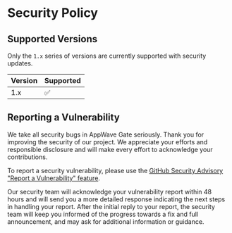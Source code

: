 # Security Policy

## Supported Versions

Only the `1.x` series of versions are currently supported with security updates.

| Version | Supported          |
| ------- | ------------------ |
| 1.x     | :white_check_mark: |


## Reporting a Vulnerability

We take all security bugs in AppWave Gate seriously. Thank you for improving the security of our project. We appreciate your efforts and responsible disclosure and will make every effort to acknowledge your contributions.

To report a security vulnerability, please use the [GitHub Security Advisory "Report a Vulnerability" feature](https://github.com/appwave-cloud/appwave-gate/security/advisories/new).

Our security team will acknowledge your vulnerability report within 48 hours and will send you a more detailed response indicating the next steps in handling your report. After the initial reply to your report, the security team will keep you informed of the progress towards a fix and full announcement, and may ask for additional information or guidance.
